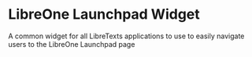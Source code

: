 # LibreOne Launchpad Widget
A common widget for all LibreTexts applications to use to easily navigate users to the LibreOne Launchpad page